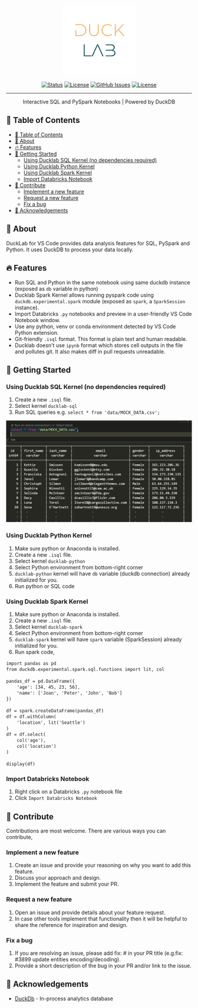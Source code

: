 <p align="center">
  <a href="https://lab.ducklake.io" rel="noopener">
 <img width=200px src="./assets/logo.png" alt="Project logo"></a>
</p>

<!-- <h3 align="center">ducklab</h3> -->

<div align="center">

[![Status](https://img.shields.io/badge/status-active-success.svg)]()
[![License](https://img.shields.io/badge/dynamic/json?label=version&query=version&url=https://raw.githubusercontent.com/ducklake-hq/ducklab/main/vs-extension/package.json)](https://ducklake.io)
[![GitHub Issues](https://img.shields.io/github/issues/ducklake-hq/ducklab.svg)](https://github.com/ducklake-hq/ducklab/issues)
[![License](https://img.shields.io/badge/dynamic/json?label=license&query=license&url=https://raw.githubusercontent.com/ducklake-hq/ducklab/main/vs-extension/package.json)](/LICENSE)

</div>

---

<p align="center"> Interactive SQL and PySpark Notebooks | Powered by DuckDB
    <br> 
</p>

## 📝 Table of Contents

- [📝 Table of Contents](#-table-of-contents)
- [🧐 About ](#-about-)
- [🔥 Features ](#-features-)
- [🏁 Getting Started ](#-getting-started-)
  - [Using Ducklab SQL Kernel (no dependencies required)](#using-ducklab-sql-kernel-no-dependencies-required)
  - [Using Ducklab Python Kernel](#using-ducklab-python-kernel)
  - [Using Ducklab Spark Kernel](#using-ducklab-spark-kernel)
  - [Import Databricks Notebook](#import-databricks-notebook)
- [💬 Contribute](#-contribute)
  - [Implement a new feature](#implement-a-new-feature)
  - [Request a new feature](#request-a-new-feature)
  - [Fix a bug](#fix-a-bug)
- [🎉 Acknowledgements ](#-acknowledgements-)

## 🧐 About <a name = "about"></a>

DuckLab for VS Code provides data analysis features for SQL, PySpark and Python. It uses DuckDB to process your data locally.

## 🔥 Features <a name = "features"></a>

- Run SQL and Python in the same notebook using same duckdb instance (exposed as `db` variable in python)
- Ducklab Spark Kernel allows running pyspark code using `duckdb.experimental.spark` module (exposed as `spark`, a `SparkSession` instance).
- Import Databricks `.py` notebooks and preview in a user-friendly VS Code Notebook window.
- Use any python, venv or conda environment detected by VS Code Python extension.
- Git-friendly `.isql` format. This format is plain text and human readable. 
- Ducklab doesn't use `ipynb` format which stores cell outputs in the file and pollutes git. It also makes diff in pull requests unreadable.

## 🏁 Getting Started <a name = "getting_started"></a>

### Using Ducklab SQL Kernel (no dependencies required)

1. Create a new `.isql` file.
2. Select kernel `ducklab-sql`
3. Run SQL queries e.g. `select * from 'data/MOCK_DATA.csv';`

<img src="./assets/sql_query.png">

### Using Ducklab Python Kernel

1. Make sure python or Anaconda is installed.
2. Create a new `.isql` file.
3. Select kernel `ducklab-python`
4. Select Python environment from bottom-right corner
5. `ducklab-python` kernel will have `db` variable (duckdb connection) already initialized for you.
6. Run python or SQL code

### Using Ducklab Spark Kernel

1. Make sure python or Anaconda is installed.
2. Create a new `.isql` file.
3. Select kernel `ducklab-spark`
4. Select Python environment from bottom-right corner
5. `ducklab-spark` kernel will have `spark` variable (SparkSession) already initialized for you.
6. Run spark code,

```
import pandas as pd
from duckdb.experimental.spark.sql.functions import lit, col

pandas_df = pd.DataFrame({
    'age': [34, 45, 23, 56],
    'name': ['Joan', 'Peter', 'John', 'Bob']
})

df = spark.createDataFrame(pandas_df)
df = df.withColumn(
    'location', lit('Seattle')
)
df = df.select(
    col('age'),
    col('location')
)

display(df)
```

### Import Databricks Notebook

1. Right click on a Databricks `.py` notebook file
2. Click `Import Databricks Notebook`

## 💬 Contribute

Contributions are most welcome. There are various ways you can contribute,

### Implement a new feature
1. Create an issue and provide your reasoning on why you want to add this feature.
2. Discuss your approach and design.
3. Implement the feature and submit your PR.

### Request a new feature
1. Open an issue and provide details about your feature request.
2. In case other tools implement that functionality then it will be helpful to share the reference for inspiration and design.

### Fix a bug
1. If you are resolving an issue, please add fix: #<issue number> <short message> in your PR title (e.g.fix: #3899 update entities encoding/decoding).
2. Provide a short description of the bug in your PR and/or link to the issue.

## 🎉 Acknowledgements <a name = "acknowledgement"></a>

- [DuckDb](https://duckdb.org/) - In-process analytics database
